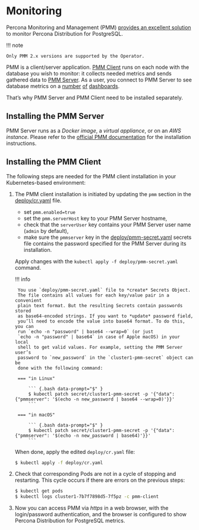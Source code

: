 # Monitoring

Percona Monitoring and Management (PMM) [provides an excellent
solution](https://www.percona.com/doc/percona-monitoring-and-management/2.x/setting-up/client/postgresql.html)
to monitor Percona Distribution for PostgreSQL.

!!! note

    Only PMM 2.x versions are supported by the Operator.

PMM is a client/server application. [PMM Client](https://www.percona.com/doc/percona-monitoring-and-management/2.x/details/architecture.html#pmm-client) runs on each node with the
database you wish to monitor: it collects needed metrics and sends gathered data
to [PMM Server](https://www.percona.com/doc/percona-monitoring-and-management/2.x/details/architecture.html#pmm-server). As a user, you connect to PMM Server to see database metrics on
a [number](https://www.percona.com/doc/percona-monitoring-and-management/2.x/details/dashboards/dashboard-postgresql-instances-overview.html) [of](https://www.percona.com/doc/percona-monitoring-and-management/2.x/details/dashboards/dashboard-postgresql-instance-summary.html) [dashboards](https://www.percona.com/doc/percona-monitoring-and-management/2.x/details/dashboards/dashboard-postgresql-instances-compare.html).

That’s why PMM Server and PMM Client need to be installed separately.

## Installing the PMM Server

PMM Server runs as a *Docker image*, a *virtual appliance*, or on an *AWS instance*.
Please refer to the [official PMM documentation](https://www.percona.com/doc/percona-monitoring-and-management/2.x/setting-up/server/index.html)
for the installation instructions.

## Installing the PMM Client

The following steps are needed for the PMM client installation in your
Kubernetes-based environment:


1. The PMM client installation is initiated by updating the `pmm`
    section in the
    [deploy/cr.yaml](https://github.com/percona/percona-postgresql-operator/blob/v1.3.0/deploy/cr.yaml)
    file.

    * set `pmm.enabled=true`
    * set the `pmm.serverHost` key to your PMM Server hostname,
    * check that  the `serverUser` key contains your PMM Server user name
        (`admin` by default),
    * make sure the `pmmserver` key in the
        [deploy/pmm-secret.yaml](https://github.com/percona/percona-postgresql-operator/blob/v1.3.0/deploy/pmm-secret.yaml)
        secrets file contains the password specified for the PMM Server during its
        installation.

    Apply changes with the `kubectl apply -f deploy/pmm-secret.yaml` command.

    !!! info

        You use `deploy/pmm-secret.yaml` file to *create* Secrets Object.
        The file contains all values for each key/value pair in a convenient
        plain text format. But the resulting Secrets contain passwords stored
        as base64-encoded strings. If you want to *update* password field,
        you’ll need to encode the value into base64 format. To do this, you can
        run `echo -n "password" | base64 --wrap=0` (or just
        `echo -n "password" | base64` in case of Apple macOS) in your local
        shell to get valid values. For example, setting the PMM Server user’s
        password to `new_password` in the `cluster1-pmm-secret` object can be
        done with the following command:

        === "in Linux"

            ``` {.bash data-prompt="$" }
            $ kubectl patch secret/cluster1-pmm-secret -p '{"data":{"pmmserver": '$(echo -n new_password | base64 --wrap=0)'}}'
            ```

        === "in macOS"

            ``` {.bash data-prompt="$" }
            $ kubectl patch secret/cluster1-pmm-secret -p '{"data":{"pmmserver": '$(echo -n new_password | base64)'}}'
            ```

    When done, apply the edited `deploy/cr.yaml` file:

    ``` {.bash data-prompt="$" }
    $ kubectl apply -f deploy/cr.yaml
    ```

2. Check that corresponding Pods are not in a cycle of stopping and restarting.
    This cycle occurs if there are errors on the previous steps:

    ``` {.bash data-prompt="$" }
    $ kubectl get pods
    $ kubectl logs cluster1-7b7f7898d5-7f5pz -c pmm-client
    ```

3. Now you can access PMM via *https* in a web browser, with the
    login/password authentication, and the browser is configured to show
    Percona Distribution for PostgreSQL metrics.
